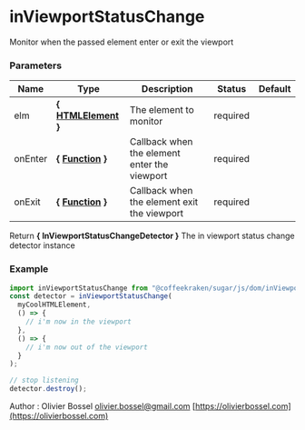 # inViewportStatusChange

Monitor when the passed element enter or exit the viewport

### Parameters

| Name    | Type                                                                                                       | Description                                  | Status   | Default |
| ------- | ---------------------------------------------------------------------------------------------------------- | -------------------------------------------- | -------- | ------- |
| elm     | **{ [HTMLElement](https://developer.mozilla.org/fr/docs/Web/API/HTMLElement) }**                           | The element to monitor                       | required |
| onEnter | **{ [Function](https://developer.mozilla.org/fr/docs/Web/JavaScript/Reference/Objets_globaux/Function) }** | Callback when the element enter the viewport | required |
| onExit  | **{ [Function](https://developer.mozilla.org/fr/docs/Web/JavaScript/Reference/Objets_globaux/Function) }** | Callback when the element exit the viewport  | required |

Return **{ InViewportStatusChangeDetector }** The in viewport status change detector instance

### Example

```js
import inViewportStatusChange from "@coffeekraken/sugar/js/dom/inViewportStatusChange";
const detector = inViewportStatusChange(
  myCoolHTMLElement,
  () => {
    // i'm now in the viewport
  },
  () => {
    // i'm now out of the viewport
  }
);

// stop listening
detector.destroy();
```

Author : Olivier Bossel [olivier.bossel@gmail.com](mailto:olivier.bossel@gmail.com) [https://olivierbossel.com](https://olivierbossel.com)
